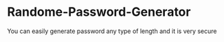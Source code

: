 # Randome-Password-Generator
You can easily generate password any type of length and it is very secure
